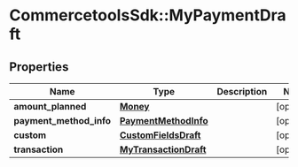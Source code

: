 # CommercetoolsSdk::MyPaymentDraft

## Properties
Name | Type | Description | Notes
------------ | ------------- | ------------- | -------------
**amount_planned** | [**Money**](Money.md) |  | [optional] 
**payment_method_info** | [**PaymentMethodInfo**](PaymentMethodInfo.md) |  | [optional] 
**custom** | [**CustomFieldsDraft**](CustomFieldsDraft.md) |  | [optional] 
**transaction** | [**MyTransactionDraft**](MyTransactionDraft.md) |  | [optional] 

